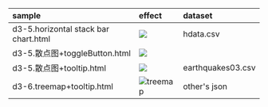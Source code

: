 |sample | effect|dataset|
| :------------- | :------------- |:------------- |
|d3-5.horizontal stack bar chart.html|![](https://i.imgur.com/G2BqPkh.png) |hdata.csv|
|d3-5.散点图+toggleButton.html|![](https://i.imgur.com/4nD8Mad.png)||
|d3-5.散点图+tooltip.html|![](https://i.imgur.com/v7Z2gYz.png)|earthquakes03.csv|
|d3-6.treemap+tooltip.html|![treemap](,/images/treemap.png)|other's json|
